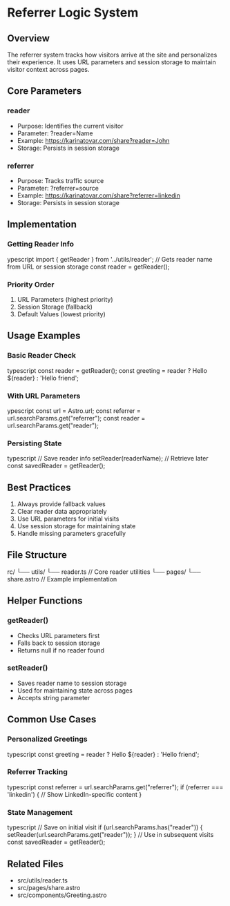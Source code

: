 # Referrer Logic System

## Overview
The referrer system tracks how visitors arrive at the site and personalizes their experience. It uses URL parameters and session storage to maintain visitor context across pages.

## Core Parameters

### reader
- Purpose: Identifies the current visitor
- Parameter: ?reader=Name 
- Example: https://karinatovar.com/share?reader=John
- Storage: Persists in session storage

### referrer 
- Purpose: Tracks traffic source
- Parameter: ?referrer=source
- Example: https://karinatovar.com/share?referrer=linkedin
- Storage: Persists in session storage

## Implementation

### Getting Reader Info
ypescript
import { getReader } from '../utils/reader';
// Gets reader name from URL or session storage
const reader = getReader();


### Priority Order
1. URL Parameters (highest priority)
2. Session Storage (fallback)
3. Default Values (lowest priority)

## Usage Examples

### Basic Reader Check
typescript
const reader = getReader();
const greeting = reader ? Hello ${reader} : 'Hello friend';



### With URL Parameters
ypescript
const url = Astro.url;
const referrer = url.searchParams.get("referrer");
const reader = url.searchParams.get("reader");


### Persisting State
typescript
// Save reader info
setReader(readerName);
// Retrieve later
const savedReader = getReader();


## Best Practices

1. Always provide fallback values
2. Clear reader data appropriately
3. Use URL parameters for initial visits
4. Use session storage for maintaining state
5. Handle missing parameters gracefully

## File Structure
rc/
└── utils/
└── reader.ts // Core reader utilities
└── pages/
└── share.astro // Example implementation



## Helper Functions

### getReader()
- Checks URL parameters first
- Falls back to session storage
- Returns null if no reader found

### setReader()
- Saves reader name to session storage
- Used for maintaining state across pages
- Accepts string parameter

## Common Use Cases

### Personalized Greetings
typescript
const greeting = reader ? Hello ${reader} : 'Hello friend';

### Referrer Tracking

typescript
const referrer = url.searchParams.get("referrer");
if (referrer === 'linkedin') {
// Show LinkedIn-specific content
}


### State Management
typescript
// Save on initial visit
if (url.searchParams.has("reader")) {
setReader(url.searchParams.get("reader"));
}
// Use in subsequent visits
const savedReader = getReader();


## Related Files
- src/utils/reader.ts
- src/pages/share.astro
- src/components/Greeting.astro